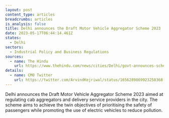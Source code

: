 ```yaml
---
layout: post
content_type: articles
breadcrumbs: articles
is_analysis: false
title: Delhi announces the Draft Motor Vehicle Aggregator Scheme 2023
date: 2023-05-17T06:44:14.461Z
states:
  - Delhi
sectors:
  - Industrial Policy and Business Regulations
sources:
  - name: The Hindu
    url: https://www.thehindu.com/news/cities/Delhi/govt-announces-scheme-to-regulate-cab-aggregators-delivery-service-providers/article66835569.ece
details:
  - name: CMO Twitter
    url: https://twitter.com/ArvindKejriwal/status/1656289869923258368
---
```

Delhi announces the Draft Motor Vehicle Aggregator Scheme 2023 aimed at regulating cab aggregators and delivery service providers in the city. The scheme aims to achieve the twin objectives of prioritising the safety of passengers while promoting the use of electric vehicles to reduce pollution.